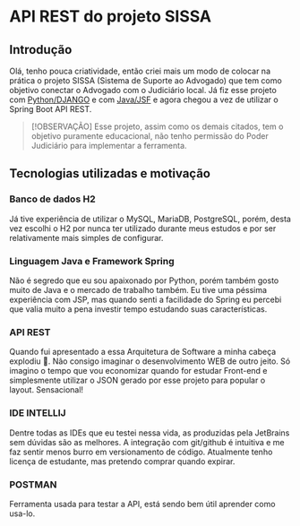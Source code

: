 # API REST do projeto SISSA

## Introdução

Olá, tenho pouca criatividade, então criei mais um modo de colocar na prática o projeto SISSA (Sistema de Suporte ao Advogado) que tem como objetivo conectar o Advogado com o Judiciário local. Já fiz esse projeto com <a href="https://github.com/victorramide/sissa">Python/DJANGO</a> e com <a href="https://github.com/victorramide/SISSAJSF">Java/JSF</a> e agora chegou a vez de utilizar o Spring Boot API REST.

>[!OBSERVAÇÃO]
>Esse projeto, assim como os demais citados, tem o objetivo puramente educacional, não tenho permissão do Poder Judiciário para implementar a ferramenta.

## Tecnologias utilizadas e motivação

### Banco de dados H2
Já tive experiência de utilizar o MySQL, MariaDB, PostgreSQL, porém, desta vez escolhi o H2 por nunca ter utilizado durante meus estudos e por ser relativamente mais simples de configurar.

### Linguagem Java e Framework Spring
Não é segredo que eu sou apaixonado por Python, porém também gosto muito de Java e o mercado de trabalho também. Eu tive uma péssima experiência com JSP, mas quando senti a facilidade do Spring eu percebi que valia muito a pena investir tempo estudando suas características.

### API REST
Quando fui apresentado a essa Arquitetura de Software a minha cabeça explodiu 🤯. Não consigo imaginar o desenvolvimento WEB de outro jeito. Só imagino o tempo que vou economizar quando for estudar Front-end e simplesmente utilizar o JSON gerado por esse projeto para popular o layout. Sensacional!

### IDE INTELLIJ
Dentre todas as IDEs que eu testei nessa vida, as produzidas pela JetBrains sem dúvidas são as melhores. A integração com git/github é intuitiva e me faz sentir menos burro em versionamento de código. Atualmente tenho licença de estudante, mas pretendo comprar quando expirar.

### POSTMAN
Ferramenta usada para testar a API, está sendo bem útil aprender como usa-lo.


